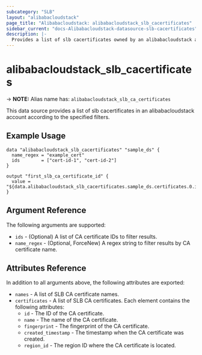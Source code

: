 ```yaml
---
subcategory: "SLB"
layout: "alibabacloudstack"
page_title: "Alibabacloudstack: alibabacloudstack_slb_cacertificates"
sidebar_current: "docs-Alibabacloudstack-datasource-slb-cacertificates"
description: |- 
  Provides a list of slb cacertificates owned by an alibabacloudstack account.
---
```


# alibabacloudstack_slb_cacertificates
-> **NOTE:** Alias name has: `alibabacloudstack_slb_ca_certificates`

This data source provides a list of slb cacertificates in an alibabacloudstack account according to the specified filters.

## Example Usage

```hcl
data "alibabacloudstack_slb_cacertificates" "sample_ds" {
  name_regex = "example_cert"
  ids        = ["cert-id-1", "cert-id-2"]
}

output "first_slb_ca_certificate_id" {
  value = "${data.alibabacloudstack_slb_cacertificates.sample_ds.certificates.0.id}"
}
```

## Argument Reference

The following arguments are supported:

* `ids` - (Optional) A list of CA certificate IDs to filter results.
* `name_regex` - (Optional, ForceNew) A regex string to filter results by CA certificate name.

## Attributes Reference

In addition to all arguments above, the following attributes are exported:

* `names` - A list of SLB CA certificate names.
* `certificates` - A list of SLB CA certificates. Each element contains the following attributes:
  * `id` - The ID of the CA certificate.
  * `name` - The name of the CA certificate.
  * `fingerprint` - The fingerprint of the CA certificate.
  * `created_timestamp` - The timestamp when the CA certificate was created.
  * `region_id` - The region ID where the CA certificate is located.